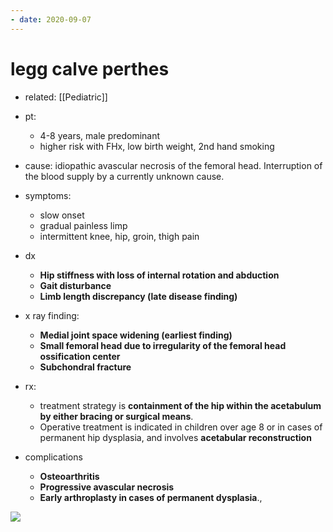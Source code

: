 ```yaml
---
- date: 2020-09-07
---
```


# legg calve perthes

- related: [[Pediatric]]

- pt:
	- 4-8 years, male predominant
	- higher risk with FHx, low birth weight, 2nd hand smoking

- cause: idiopathic avascular necrosis of the femoral head. Interruption of the blood supply by a currently unknown cause.

- symptoms:
	- slow onset
	- gradual painless limp
	- intermittent knee, hip, groin, thigh pain

- dx
	- **Hip stiffness with loss of internal rotation and abduction**
	- **Gait disturbance**
	- **Limb length discrepancy (late disease finding)**

- x ray finding:
	- **Medial joint space widening (earliest finding)**
	- **Small femoral head due to irregularity of the femoral head ossification center**
	- **Subchondral fracture**

- rx:
	- treatment strategy is **containment of the hip within the acetabulum by either bracing or surgical means**.
	- Operative treatment is indicated in children over age 8 or in cases of permanent hip dysplasia, and involves **acetabular reconstruction**

- complications
	- **Osteoarthritis**
	- **Progressive avascular necrosis**
	- **Early arthroplasty in cases of permanent dysplasia**.,

![](https://photos.thisispiggy.com/file/wikiFiles/88DD8BA6-51A6-478E-B022-8D79C782C0F2.jpg)
